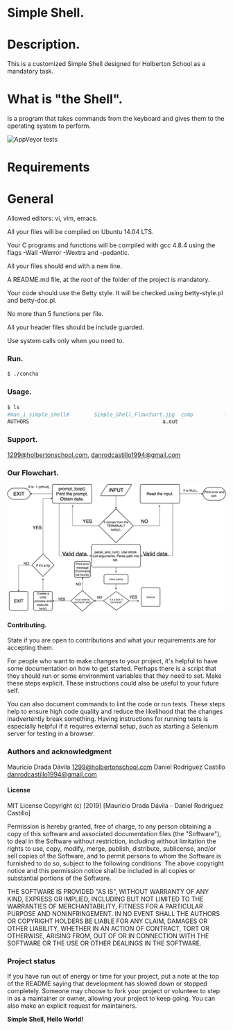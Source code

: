 # Simple Shell.

# Description.
This is a customized Simple Shell designed for Holberton School as a mandatory task.

# What is "the Shell".
Is a program that takes commands from the keyboard and gives them to the operating system to perform.

![AppVeyor tests](https://img.shields.io/appveyor/tests/NZSmartie/coap-net-iu0to.svg?passed_label=good&failed_label=bad&skipped_label=n%2Fa)

# Requirements
# General
Allowed editors: vi, vim, emacs.

All your files will be compiled on Ubuntu 14.04 LTS.

Your C programs and functions will be compiled with gcc 4.8.4 using the flags -Wall -Werror -Wextra and -pedantic.

All your files should end with a new line.

A README.md file, at the root of the folder of the project is mandatory.

Your code should use the Betty style. It will be checked using betty-style.pl and betty-doc.pl.

No more than 5 functions per file.

All your header files should be include guarded.

Use system calls only when you need to.

### Run.
```bash
$ ./concha
```

### Usage.
```bash
$ ls
#man_1_simple_shell#	    Simple_Shell_Flowchart.jpg	comp	      fork.c		ls		    put.c	    tokens.c
AUTHORS			    					          a.out				    		    concha       free.c  man_1_simple_shell  remove_deleted  tty
```

### Support.
1299@holbertonschool.com, danrodcastillo1994@gmail.com

### Our Flowchart.

![Flowchart](Simple_Shell_Flowchart.jpg)

#### Contributing.
State if you are open to contributions and what your requirements are for accepting them.

For people who want to make changes to your project, it's helpful to have some documentation on how to get started. Perhaps there is a script that they should run or some environment variables that they need to set. Make these steps explicit. These instructions could also be useful to your future self.

You can also document commands to lint the code or run tests. These steps help to ensure high code quality and reduce the likelihood that the changes inadvertently break something. Having instructions for running tests is especially helpful if it requires external setup, such as starting a Selenium server for testing in a browser.

### Authors and acknowledgment
Mauricio Drada Dávila 1299@holbertonschool.com
Daniel Rodríguez Castillo danrodcastillo1994@gmail.com

#### License
MIT License
Copyright (c) [2019] [Mauricio Drada Dávila - Daniel Rodríguez Castillo]

Permission is hereby granted, free of charge, to any person obtaining a copy of this software and associated documentation files (the "Software"), to deal in the Software without restriction, including without limitation the rights to use, copy, modify, merge, publish, distribute, sublicense, and/or sell copies of the Software, and to permit persons to whom the Software is furnished to do so, subject to the following conditions:
The above copyright notice and this permission notice shall be included in all copies or substantial portions of the Software.

THE SOFTWARE IS PROVIDED "AS IS", WITHOUT WARRANTY OF ANY KIND, EXPRESS OR IMPLIED, INCLUDING BUT NOT LIMITED TO THE WARRANTIES OF MERCHANTABILITY, FITNESS FOR A PARTICULAR PURPOSE AND NONINFRINGEMENT. IN NO EVENT SHALL THE AUTHORS OR COPYRIGHT HOLDERS BE LIABLE FOR ANY CLAIM, DAMAGES OR OTHER LIABILITY, WHETHER IN AN ACTION OF CONTRACT, TORT OR OTHERWISE, ARISING FROM, OUT OF OR IN CONNECTION WITH THE SOFTWARE OR THE USE OR OTHER DEALINGS IN THE SOFTWARE.
### Project status
If you have run out of energy or time for your project, put a note at the top of the README saying that development has slowed down or stopped completely. Someone may choose to fork your project or volunteer to step in as a maintainer or owner, allowing your project to keep going. You can also make an explicit request for maintainers.

**Simple Shell, Hello World!**